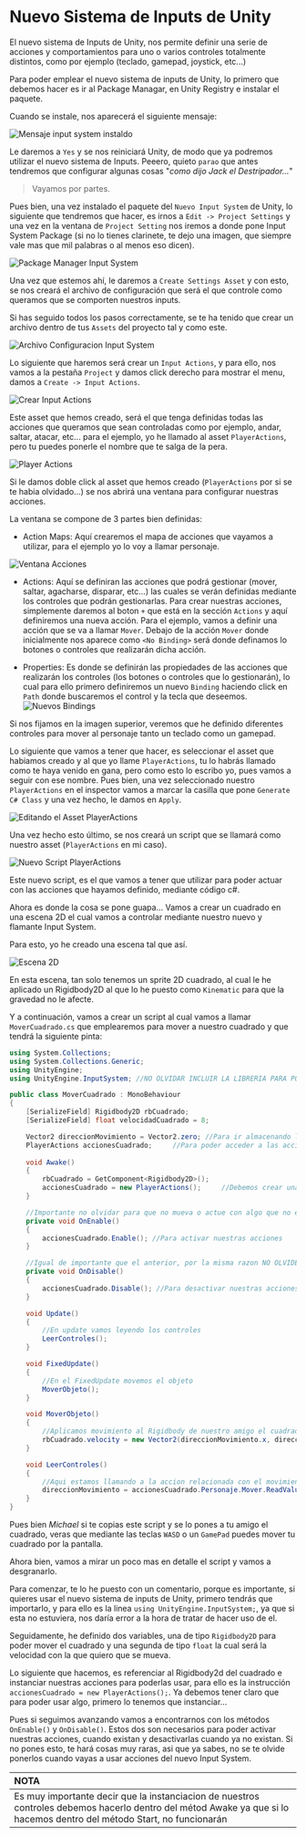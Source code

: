 # Nuevo Sistema de Inputs de Unity

El nuevo sistema de Inputs de Unity, nos permite definir una serie de acciones y comportamientos para uno o varios controles totalmente distintos, como por ejemplo (teclado, gamepad, joystick, etc...)

Para poder emplear el nuevo sistema de inputs de Unity, lo primero que debemos hacer es ir al Package Managar, en Unity Registry e instalar el paquete.

Cuando se instale, nos aparecerá el siguiente mensaje:

 ![Mensaje input system instaldo](imgWiki/04_AvisoInputSystem.png)

Le daremos a `Yes` y se nos reiniciará Unity, de modo que ya podremos utilizar el nuevo sistema de Inputs. Peeero, quieto `parao` que antes tendremos que configurar algunas cosas "*como dijo Jack el Destripador...*"
> Vayamos por partes.

Pues bien, una vez instalado el paquete del `Nuevo Input System` de Unity, lo siguiente que tendremos que hacer, es irnos a `Edit -> Project Settings` y una vez en la ventana de `Project Setting` nos iremos a donde pone Input System Package (si no lo tienes clarinete, te dejo una imagen, que siempre vale mas que mil palabras o al menos eso dicen).

 ![Package Manager Input System](imgWiki/04_InputSystemPackage.png)

Una vez que estemos ahí, le daremos a `Create Settings Asset` y con esto, se nos creará el archivo de configuración que será el que controle como queramos que se comporten nuestros inputs.

Si has seguido todos los pasos correctamente, se te ha tenido que crear un archivo dentro de tus `Assets` del proyecto tal y como este.

 ![Archivo Configuracion Input System](imgWiki/04_ArchivoConfigInputSystemNuevo.png)

Lo siguiente que haremos será crear un `Input Actions`, y para ello, nos vamos a la pestaña `Project` y damos click derecho para mostrar el menu, damos a `Create -> Input Actions`.

 ![Crear Input Actions](imgWiki/04_CreateInputActions.png)

Este asset que hemos creado, será el que tenga definidas todas las acciones que queramos que sean controladas como por ejemplo, andar, saltar, atacar, etc... para el ejemplo, yo he llamado al asset `PlayerActions`, pero tu puedes ponerle el nombre que te salga de la pera.

 ![Player Actions](imgWiki/04_PlayerActions.png)

Si le damos doble click al asset que hemos creado (`PlayerActions` por si se te habia olvidado...) se nos abrirá una ventana para configurar nuestras acciones.

La ventana se compone de 3 partes bien definidas:
 - Action Maps: Aquí crearemos el mapa de acciones que vayamos a utilizar, para el ejemplo yo lo voy a llamar personaje.
  
  ![Ventana Acciones](imgWiki/04_VentanaAcciones.png)

 - Actions: Aquí se definiran las acciones que podrá gestionar (mover, saltar, agacharse, disparar, etc...) las cuales se verán definidas mediante los controles que podrán gestionarlas.
  Para crear nuestras acciones, simplemente daremos al boton `+` que está en la sección `Actions` y aquí definiremos una nueva acción. Para el ejemplo, vamos a definir una acción que se va a llamar `Mover`.
  Debajo de la acción `Mover` donde inicialmente nos aparece como `<No Binding>` será donde definamos lo botones o controles que realizarán dicha acción.

 - Properties: Es donde se definirán las propiedades de las acciones que realizarán los controles (los botones o controles que lo gestionarán), lo cual para ello primero definiremos un nuevo `Binding` haciendo click en `Path` donde buscaremos el control y la tecla que deseemos.
  ![Nuevos Bindings](imgWiki/04_NuevosBinding.png)

Si nos fijamos en la imagen superior, veremos que he definido diferentes controles para mover al personaje tanto un teclado como un gamepad.

Lo siguiente que vamos a tener que hacer, es seleccionar el asset que habiamos creado y al que yo llame `PlayerActions`, tu lo habrás llamado como te haya venido en gana, pero como esto lo escribo yo, pues vamos a seguir con ese nombre. Pues bien, una vez seleccionado nuestro `PlayerActions` en el inspector vamos a marcar la casilla que pone `Generate C# Class` y una vez hecho, le damos en `Apply`.

 ![Editando el Asset PlayerActions](imgWiki/04_AplicandoEnPlayerActions.png)

Una vez hecho esto último, se nos creará un script que se llamará como nuestro asset (`PlayerActions` en mi caso).

 ![Nuevo Script PlayerActions](imgWiki/04_NuevoScriptPlayerActions.png)

Este nuevo script, es el que vamos a tener que utilizar para poder actuar con las acciones que hayamos definido, mediante código c#.

Ahora es donde la cosa se pone guapa... Vamos a crear un cuadrado en una escena 2D el cual vamos a controlar mediante nuestro nuevo y flamante Input System.

Para esto, yo he creado una escena tal que así.

 ![Escena 2D](imgWiki/04_NuevaEscena2D.png)

En esta escena, tan solo tenemos un sprite 2D cuadrado, al cual le he aplicado un Rigidbody2D al que lo he puesto como `Kinematic` para que la gravedad no le afecte.

Y a continuación, vamos a crear un script al cual vamos a llamar `MoverCuadrado.cs` que emplearemos para mover a nuestro cuadrado y que tendrá la siguiente pinta:

 ```c#
 using System.Collections;
 using System.Collections.Generic;
 using UnityEngine;
 using UnityEngine.InputSystem; //NO OLVIDAR INCLUIR LA LIBRERIA PARA PODER USAR EL NUEVO INPUT SYSTEM

 public class MoverCuadrado : MonoBehaviour
 {
     [SerializeField] Rigidbody2D rbCuadrado;
     [SerializeField] float velocidadCuadrado = 8;

     Vector2 direccionMovimiento = Vector2.zero; //Para ir almacenando los movimientos
     PlayerActions accionesCuadrado;     //Para poder acceder a las acciones definidas en nuestro Input
    
     void Awake()
     {
         rbCuadrado = GetComponent<Rigidbody2D>();
         accionesCuadrado = new PlayerActions();     //Debemos crear una instancia para poder acceder a los controles
     }

     //Importante no olvidar para que no mueva o actue con algo que no existe NO OLVIDES PONER ESTO
     private void OnEnable()
     {
         accionesCuadrado.Enable(); //Para activar nuestras acciones
     }

     //Igual de importante que el anterior, por la misma razon NO OLVIDES PONER ESTO
     private void OnDisable()
     {
         accionesCuadrado.Disable(); //Para desactivar nuestras acciones
     }

     void Update()
     {
         //En update vamos leyendo los controles
         LeerControles();
     }

     void FixedUpdate()
     {
         //En el FixedUpdate movemos el objeto
         MoverObjeto();    
     }

     void MoverObjeto()
     {
         //Aplicamos movimiento al Rigidbody de nuestro amigo el cuadrado
         rbCuadrado.velocity = new Vector2(direccionMovimiento.x, direccionMovimiento.y) * velocidadCuadrado;
     }

     void LeerControles()
     {
         //Aqui estamos llamando a la accion relacionada con el movimiento la cual hemos definido con sus controles
         direccionMovimiento = accionesCuadrado.Personaje.Mover.ReadValue<Vector2>(); 
     }
 }
 ```

 Pues bien *Michael* si te copias este script y se lo pones a tu amigo el cuadrado, veras que mediante las teclas `WASD` o un `GamePad` puedes mover tu cuadrado por la pantalla.

 Ahora bien, vamos a mirar un poco mas en detalle el script y vamos a desgranarlo.

 Para comenzar, te lo he puesto con un comentario, porque es importante, si quieres usar el nuevo sistema de inputs de Unity, primero tendrás que importarlo, y para ello es la linea ```using UnityEngine.InputSystem;```, ya que si esta no estuviera, nos daría error a la hora de tratar de hacer uso de el.

 Seguidamente, he definido dos variables, una de tipo `Rigidbody2D` para poder mover el cuadrado y una segunda de tipo `float` la cual será la velocidad con la que quiero que se mueva.

 Lo siguiente que hacemos, es referenciar al Rigidbody2d del cuadrado e instanciar nuestras acciones para poderlas usar, para ello es la instrucción `accionesCuadrado = new PlayerActions();`. Ya debemos tener claro que para poder usar algo, primero lo tenemos que instanciar...

 Pues si seguimos avanzando vamos a encontrarnos con los métodos `OnEnable()` y `OnDisable()`. Estos dos son necesarios para poder activar nuestras acciones, cuando existan y desactivarlas cuando ya no existan. Si no pones esto, te hará cosas muy raras, asi que ya sabes, no se te olvide ponerlos cuando vayas a usar acciones del nuevo Input System.

 | **NOTA** |
 |:---|
 | Es muy importante decir que la instanciacion de nuestros controles debemos hacerlo dentro del métod Awake ya que si lo hacemos dentro del método Start, no funcionarán |